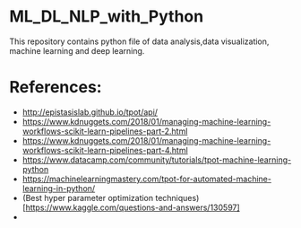 # ML_DL_NLP_with_Python
This repository contains python file of data analysis,data visualization, machine learning and deep learning.

# References:
- http://epistasislab.github.io/tpot/api/
- https://www.kdnuggets.com/2018/01/managing-machine-learning-workflows-scikit-learn-pipelines-part-2.html
- https://www.kdnuggets.com/2018/01/managing-machine-learning-workflows-scikit-learn-pipelines-part-4.html
- https://www.datacamp.com/community/tutorials/tpot-machine-learning-python
- https://machinelearningmastery.com/tpot-for-automated-machine-learning-in-python/
- (Best hyper parameter optimization techniques)[https://www.kaggle.com/questions-and-answers/130597]
- 
